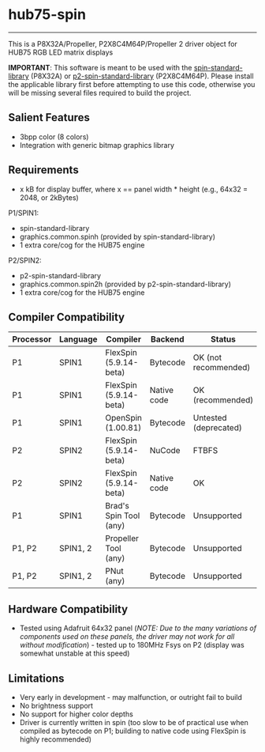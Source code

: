 # hub75-spin
------------

This is a P8X32A/Propeller, P2X8C4M64P/Propeller 2 driver object for HUB75 RGB LED matrix displays

**IMPORTANT**: This software is meant to be used with the [spin-standard-library](https://github.com/avsa242/spin-standard-library) (P8X32A) or [p2-spin-standard-library](https://github.com/avsa242/p2-spin-standard-library) (P2X8C4M64P). Please install the applicable library first before attempting to use this code, otherwise you will be missing several files required to build the project.

## Salient Features

* 3bpp color (8 colors)
* Integration with generic bitmap graphics library

## Requirements

* x kB for display buffer, where x == panel width * height (e.g., 64x32 = 2048, or 2kBytes)

P1/SPIN1:
* spin-standard-library
* graphics.common.spinh (provided by spin-standard-library)
* 1 extra core/cog for the HUB75 engine

P2/SPIN2:
* p2-spin-standard-library
* graphics.common.spin2h (provided by p2-spin-standard-library)
* 1 extra core/cog for the HUB75 engine

## Compiler Compatibility

| Processor | Language | Compiler               | Backend     | Status                |
|-----------|----------|------------------------|-------------|-----------------------|
| P1        | SPIN1    | FlexSpin (5.9.14-beta) | Bytecode    | OK (not recommended)  |
| P1        | SPIN1    | FlexSpin (5.9.14-beta) | Native code | OK (recommended)      |
| P1        | SPIN1    | OpenSpin (1.00.81)     | Bytecode    | Untested (deprecated) |
| P2        | SPIN2    | FlexSpin (5.9.14-beta) | NuCode      | FTBFS                 |
| P2        | SPIN2    | FlexSpin (5.9.14-beta) | Native code | OK                    |
| P1        | SPIN1    | Brad's Spin Tool (any) | Bytecode    | Unsupported           |
| P1, P2    | SPIN1, 2 | Propeller Tool (any)   | Bytecode    | Unsupported           |
| P1, P2    | SPIN1, 2 | PNut (any)             | Bytecode    | Unsupported           |

## Hardware Compatibility

* Tested using Adafruit 64x32 panel (*NOTE: Due to the many variations of components used on these panels, the driver may not work for all without modification*) - tested up to 180MHz Fsys on P2 (display was somewhat unstable at this speed)

## Limitations

* Very early in development - may malfunction, or outright fail to build
* No brightness support
* No support for higher color depths
* Driver is currently written in spin (too slow to be of practical use when compiled as bytecode on P1; building to native code using FlexSpin is highly recommended)

